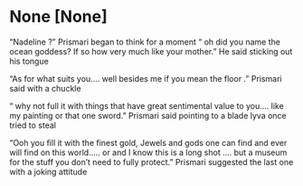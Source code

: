 # None [None]

“Nadeline ?” Prismari began to think for a moment “ oh did you name the ocean goddess? If so how very much like your mother.” He said sticking out his tongue 

“As for what suits you.... well besides me if you mean the floor .” Prismari said with a chuckle 

“ why not full it  with things that have great sentimental value to you.... like my painting or that one sword.” Prismari said pointing to a blade lyva once tried to steal 

“Ooh you  fill it with the finest gold, Jewels and gods one can find and ever will find on this world..... or and I know this is a long shot .... but a museum for the stuff you don’t need to fully protect.” Prismari suggested the last one with a joking attitude
